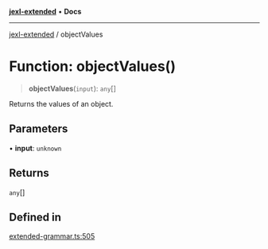 [**jexl-extended**](../README.md) • **Docs**

***

[jexl-extended](../globals.md) / objectValues

# Function: objectValues()

> **objectValues**(`input`): `any`[]

Returns the values of an object.

## Parameters

• **input**: `unknown`

## Returns

`any`[]

## Defined in

[extended-grammar.ts:505](https://github.com/nikoraes/jexl-extended/blob/0d088073b18839315bb7964d107cdd49b0d074cd/src/extended-grammar.ts#L505)
